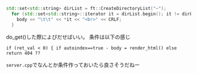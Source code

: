 

```c++
std::set<std::string> dirList = ft::CreateDirectoryList("~");
  for (std::set<std::string>::iterator it = dirList.begin(); it != dirList.end(); it++) {
    body << "\t\t" << *it << "<br>" << CRLF;
  }
```

do_get()した際によびだせばいい。
条件は以下の感じ
```
if (ret_val < 0) { if autoindex==true - body = render_html() else return 404 ?? 
```

`server.cpp`でなんとか条件作っておいたら良さそうだねー
